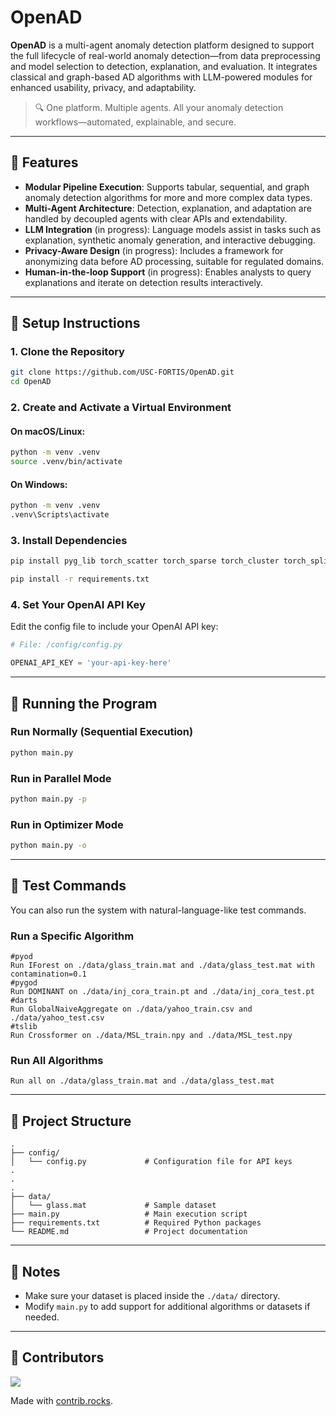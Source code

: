 # OpenAD

**OpenAD** is a multi-agent anomaly detection platform designed to support the full lifecycle of real-world anomaly detection—from data preprocessing and model selection to detection, explanation, and evaluation. It integrates classical and graph-based AD algorithms with LLM-powered modules for enhanced usability, privacy, and adaptability.

> 🔍 One platform. Multiple agents. All your anomaly detection workflows—automated, explainable, and secure.

---

## 🔧 Features

- **Modular Pipeline Execution**: Supports tabular, sequential, and graph anomaly detection algorithms for more and more complex data types.
- **Multi-Agent Architecture**: Detection, explanation, and adaptation are handled by decoupled agents with clear APIs and extendability.
- **LLM Integration** (in progress): Language models assist in tasks such as explanation, synthetic anomaly generation, and interactive debugging.
- **Privacy-Aware Design** (in progress): Includes a framework for anonymizing data before AD processing, suitable for regulated domains.
- **Human-in-the-loop Support** (in progress): Enables analysts to query explanations and iterate on detection results interactively.


---

## 🔧 Setup Instructions

### 1. Clone the Repository

```bash
git clone https://github.com/USC-FORTIS/OpenAD.git
cd OpenAD
```

### 2. Create and Activate a Virtual Environment

#### On macOS/Linux:

```bash
python -m venv .venv
source .venv/bin/activate
```

#### On Windows:

```bash
python -m venv .venv
.venv\Scripts\activate
```

### 3. Install Dependencies

```bash
pip install pyg_lib torch_scatter torch_sparse torch_cluster torch_spline_conv -f https://data.pyg.org/whl/torch-2.5.0+cpu.html

pip install -r requirements.txt
```

### 4. Set Your OpenAI API Key

Edit the config file to include your OpenAI API key:

```python
# File: /config/config.py

OPENAI_API_KEY = 'your-api-key-here'
```

---

## 🚀 Running the Program

### Run Normally (Sequential Execution)

```bash
python main.py
```

### Run in Parallel Mode

```bash
python main.py -p
```

### Run in Optimizer Mode

```bash
python main.py -o
```

---

## 🧪 Test Commands

You can also run the system with natural-language-like test commands.

### Run a Specific Algorithm

```text
#pyod
Run IForest on ./data/glass_train.mat and ./data/glass_test.mat with contamination=0.1
#pygod
Run DOMINANT on ./data/inj_cora_train.pt and ./data/inj_cora_test.pt
#darts
Run GlobalNaiveAggregate on ./data/yahoo_train.csv and ./data/yahoo_test.csv
#tslib
Run Crossformer on ./data/MSL_train.npy and ./data/MSL_test.npy

```

### Run All Algorithms

```text
Run all on ./data/glass_train.mat and ./data/glass_test.mat
```

---

## 📁 Project Structure

```
.
├── config/
│   └── config.py             # Configuration file for API keys
.
.
.
├── data/
│   └── glass.mat             # Sample dataset
├── main.py                   # Main execution script
├── requirements.txt          # Required Python packages
└── README.md                 # Project documentation
```

---

## 📌 Notes

- Make sure your dataset is placed inside the `./data/` directory.
- Modify `main.py` to add support for additional algorithms or datasets if needed.

---

## 👥 Contributors

<a href="https://github.com/USC-FORTIS/OpenAD/graphs/contributors">
  <img src="https://contrib.rocks/image?repo=USC-FORTIS/OpenAD" />
</a>

Made with [contrib.rocks](https://contrib.rocks).

